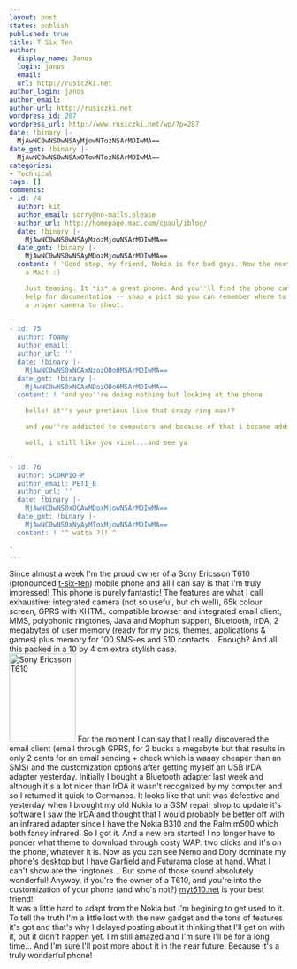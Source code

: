 ```yaml
---
layout: post
status: publish
published: true
title: T Six Ten
author:
  display_name: Janos
  login: janos
  email: 
  url: http://rusiczki.net
author_login: janos
author_email: 
author_url: http://rusiczki.net
wordpress_id: 287
wordpress_url: http://www.rusiczki.net/wp/?p=287
date: !binary |-
  MjAwNC0wNS0wNSAyMjowNTozNSArMDIwMA==
date_gmt: !binary |-
  MjAwNC0wNS0wNSAxOTowNTozNSArMDIwMA==
categories:
- Technical
tags: []
comments:
- id: 74
  author: kit
  author_email: sorry@no-mails.please
  author_url: http://homepage.mac.com/cpaul/iblog/
  date: !binary |-
    MjAwNC0wNS0wNSAyMzozMjowNSArMDIwMA==
  date_gmt: !binary |-
    MjAwNC0wNS0wNSAyMDozMjowNSArMDIwMA==
  content: ! 'Good step, my friend, Nokia is for bad guys. Now the next step: get
    a Mac! :)

    Just teasing. It *is* a great phone. And you''ll find the phone camera of great
    help for documentation -- snap a pict so you can remember where to come back with
    a proper camera to shoot.

'
- id: 75
  author: foamy
  author_email: 
  author_url: ''
  date: !binary |-
    MjAwNC0wNS0xNCAxNzozODo0MSArMDIwMA==
  date_gmt: !binary |-
    MjAwNC0wNS0xNCAxNDozODo0MSArMDIwMA==
  content: ! 'and you''re doing nothing but looking at the phone

    hello! it''s your pretious like that crazy ring man!?

    and you''re addicted to computers and because of that i became addicted too

    well, i still like you vizel...and see ya

'
- id: 76
  author: SCORPIO-P
  author_email: PETI_B
  author_url: ''
  date: !binary |-
    MjAwNC0wNS0xOCAwMDoxMjowNSArMDIwMA==
  date_gmt: !binary |-
    MjAwNC0wNS0xNyAyMToxMjowNSArMDIwMA==
  content: ! '^ watta ?!! ^

'
---
```

<p>Since almost a week I'm the proud owner of a Sony Ericsson T610 (pronounced <a href="http://www.sonyericsson.com/t610/" title="The official site">t-six-ten</a>) mobile phone and all I can say is that I'm truly impressed! This phone is purely fantastic! The features are what I call exhaustive: integrated camera (not so useful, but oh well), 65k colour screen, GPRS with XHTML compatible browser and integrated email client, MMS, polyphonic ringtones, Java and Mophun support, Bluetooth, IrDA, 2 megabytes of user memory (ready for my pics, themes, applications & games) plus memory for 100 SMS-es and 510 contacts... Enough? And all this packed in a 10 by 4 cm extra stylish case.<br />
<a href="http://www.rusiczki.net/blog/blogpics/sony_ericsson_t610.php" onclick="window.open('http://www.rusiczki.net/blog/blogpics/sony_ericsson_t610.php','popup','width=480,height=640,scrollbars=no,resizable=no,toolbar=no,directories=no,location=no,menubar=no,status=no,left=0,top=0'); return false"><img src="http://www.rusiczki.net/blog/blogpics/sony_ericsson_t610-thumb.jpg" width="120" height="160" border="0" alt="Sony Ericsson T610" class="postimage" /></a> For the moment I can say that I really discovered the email client (email through GPRS, for 2 bucks a megabyte but that results in only 2 cents for an email sending + check which is waaay cheaper than an SMS) and the customization options after getting myself an USB IrDA adapter yesterday. Initially I bought a Bluetooth adapter last week and although it's a lot nicer than IrDA it wasn't recognized by my computer and so I returned it quick to Germanos. It looks like that unit was defective and yesterday when I brought my old Nokia to a GSM repair shop to update it's software I saw the IrDA and thought that I would probably be better off with an infrared adapter since I have the Nokia 8310 and the Palm m500 which both fancy infrared. So I got it. And a new era started! I no longer have to ponder what theme to download through costy WAP: two clicks and it's on the phone, whatever it is. Now as you can see Nemo and Dory dominate my phone's desktop but I have Garfield and Futurama close at hand. What I can't show are the ringtones... But some of those sound absolutely wonderful! Anyway, if you're the owner of a T610, and you're into the customization of your phone (and who's not?) <a href="http://www.myt610.net" title="THE site for the Ericsson T610 freak">myt610.net</a> is your best friend!<br />
It was a little hard to adapt from the Nokia but I'm begining to get used to it. To tell the truth I'm a little lost with the new gadget and the tons of features it's got and that's why I delayed posting about it thinking that I'll get on with it, but it didn't happen yet. I'm still amazed and I'm sure I'll be for a long time... And I'm sure I'll post more about it in the near future. Because it's a truly wonderful phone!</p>
